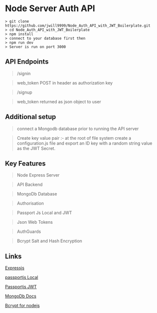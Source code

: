 # Node Server Auth API

```
> git clone https://github.com/jwill9999/Node_Auth_API_with_JWT_Boilerplate.git
> cd Node_Auth_API_with_JWT_Boilerplate
> npm install
> connect to your database first then
> npm run dev
> Server is run on port 3000
```
## API Endpoints

> /signin

> web_token POST in header as authorization key 

> /signup

> web_token returned as json object to user 


## Additional setup

> connect a Mongodb database prior to running the API server

> Create key value pair :- at the root of file system create a configuration.js file and export an ID key with a random string value as the JWT Secret.



## Key Features

> Node Express Server

> API Backend

> MongoDb Database   

> Authorisation

> Passport Js Local and JWT 

> Json Web Tokens

> AuthGuards

> Bcrypt Salt and Hash Encryption


## Links

[Expressjs](https://expressjs.com/)

[passportjs Local](http://passportjs.org/docs/username-password)

[Passportjs JWT](https://github.com/themikenicholson/passport-jwt)

[MongoDb Docs](https://docs.mongodb.com/manual/)

[Bcrypt for nodejs](https://github.com/shaneGirish/bcrypt-nodejs)


